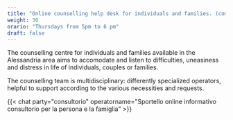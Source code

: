 ```yaml
---
title: "Online counselling help desk for individuals and families. (coming soon)"
weight: 30
orario: "Thursdays from 5pm to 6 pm"
draft: false
---
```


The counselling centre for individuals and families available in the Alessandria area aims to accomodate and listen to difficulties, uneasiness and distress in life of individuals, couples or families.

The counselling team is multidisciplinary: differently specialized operators, helpful to support according to the various necessities and requests.

{{< chat party="consultorio" operatorname="Sportello online informativo consultorio per la persona e la famiglia" >}}
